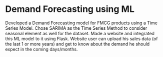 # Demand Forecasting using ML
Developed a Demand Forecasting model for FMCG products using a Time Series Model. Chose SARIMA as the Time Series Method to consider seasonal element as well for the dataset. Made a website and integrated this ML model to it using Flask. Website user can upload his sales data (of the last 1 or more years) and get to know about the demand he should expect in the coming days/months. 
